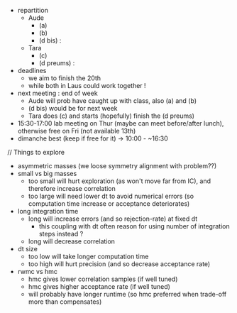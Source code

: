 * repartition
  * Aude
    * (a)
    * (b)
    * (d bis) : 
  * Tara
    * (c)
    * (d preums) :
* deadlines 
  * we aim to finish the 20th
  * while both in Laus could work together ! 
* next meeting : end of week 
  * Aude will prob have caught up with class, also (a) and (b)
  * (d bis) would be for next week 
  * Tara does (c) and starts (hopefully) finish the (d preums)
* 15:30-17:00 lab meeting on Thur (maybe can meet before/after lunch), otherwise free on Fri (not available 13th)
* dimanche best (keep if free for it) -> 10:00 - ~16:30 


// Things to explore
- asymmetric masses (we loose symmetry alignment with problem??)
- small vs big masses 
  - too small will hurt exploration (as won't move far from IC), and therefore increase correlation
  - too large will need lower dt to avoid numerical errors (so computation time increase or acceptance deteriorates)
- long integration time 
  - long will increase errors (and so rejection-rate) at fixed dt
    - this coupling with dt often reason for using number of integration steps instead ?
  - long will decrease correlation  
- dt size 
  - too low will take longer computation time
  - too high will hurt precision (and so decrease acceptance rate)
- rwmc vs hmc 
  - hmc gives lower correlation samples (if well tuned)
  - hmc gives higher acceptance rate (if well tuned)
  - will probably have longer runtime (so hmc preferred when trade-off more than compensates)